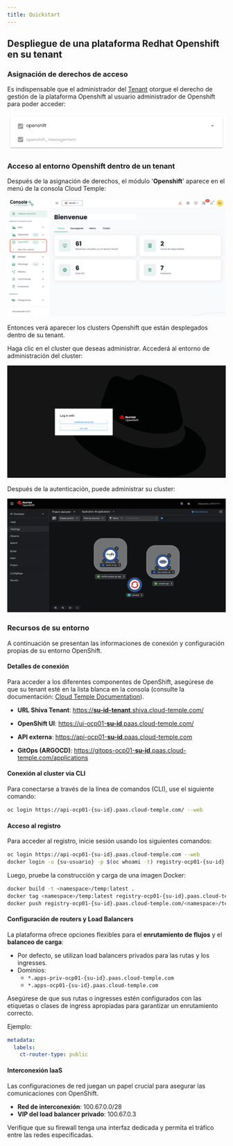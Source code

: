 ```yaml
---
title: Quickstart
---
```


## Despliegue de una plataforma Redhat Openshift en su tenant

### Asignación de derechos de acceso

Es indispensable que el administrador del [Tenant](../console/iam/concepts.md#tenants) otorgue el derecho de gestión de la plataforma Openshift al usuario administrador de Openshift para poder acceder:

![](images/oshift_rights.png)

### Acceso al entorno Openshift dentro de un tenant

Después de la asignación de derechos, el módulo '__Openshift__' aparece en el menú de la consola Cloud Temple:

![](images/oshift_menu_001.png)

Entonces verá aparecer los clusters Openshift que están desplegados dentro de su tenant.

Haga clic en el cluster que deseas administrar. Accederá al entorno de administración del cluster:

![](images/oshift_menu_002.png)

Después de la autenticación, puede administrar su cluster:

![](images/oshift_menu_003.png)

### Recursos de su entorno

A continuación se presentan las informaciones de conexión y configuración propias de su entorno OpenShift.

#### Detalles de conexión

Para acceder a los diferentes componentes de OpenShift, asegúrese de que su tenant esté en la lista blanca en la consola (consulte la documentación: [Cloud Temple Documentation](https://docs.cloud-temple.com/)).

- __URL Shiva Tenant__:
  [https://**su-id-tenant**.shiva.cloud-temple.com/](https://**su-id-tenant**.shiva.cloud-temple.com/)  
  
- __OpenShift UI__:
  [https://ui-ocp01-**su-id**.paas.cloud-temple.com/](https://ui-ocp01-**su-id**.paas.cloud-temple.com/)  
  
- __API externa__:
  [https://api-ocp01-**su-id**.paas.cloud-temple.com](https://api-ocp01-**su-id**.paas.cloud-temple.com)  
  
- __GitOps (ARGOCD)__:
  [https://gitops-ocp01-**su-id**.paas.cloud-temple.com/applications](https://gitops-ocp01-**su-id**.paas.cloud-temple.com/applications)  
  
#### Conexión al cluster via CLI

Para conectarse a través de la línea de comandos (CLI), use el siguiente comando:

```bash
oc login https://api-ocp01-{su-id}.paas.cloud-temple.com/ --web
```

#### Acceso al registro

Para acceder al registro, inicie sesión usando los siguientes comandos:

```bash
oc login https://api-ocp01-{su-id}.paas.cloud-temple.com --web
docker login -u {su-usuario} -p $(oc whoami -t) registry-ocp01-{su-id}.paas.cloud-temple.com
```

Luego, pruebe la construcción y carga de una imagen Docker:

```bash
docker build -t <namespace>/temp:latest .
docker tag <namespace>/temp:latest registry-ocp01-{su-id}.paas.cloud-temple.com/<namespace>/temp:latest
docker push registry-ocp01-{su-id}.paas.cloud-temple.com/<namespace>/temp:latest
```

#### Configuración de routers y Load Balancers

La plataforma ofrece opciones flexibles para el __enrutamiento de flujos__ y el __balanceo de carga__:

- Por defecto, se utilizan load balancers privados para las rutas y los ingresses.  
- Dominios:  
  - `*.apps-priv-ocp01-{su-id}.paas.cloud-temple.com`  
  - `*.apps-ocp01-{su-id}.paas.cloud-temple.com`  

Asegúrese de que sus rutas o ingresses estén configurados con las etiquetas o clases de ingress apropiadas para garantizar un enrutamiento correcto.

Ejemplo:

```yaml
metadata:
  labels:
    ct-router-type: public
```

#### Interconexión IaaS

Las configuraciones de red juegan un papel crucial para asegurar las comunicaciones con OpenShift.

- __Red de interconexión__: 100.67.0.0/28  
- __VIP del load balancer privado__: 100.67.0.3  

Verifique que su firewall tenga una interfaz dedicada y permita el tráfico entre las redes especificadas.